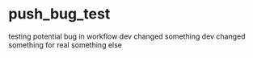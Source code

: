 # push_bug_test
testing potential bug in workflow
dev changed something
dev changed something for real
something else
